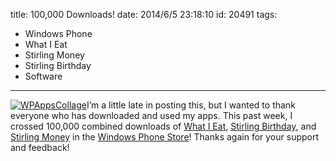 title: 100,000 Downloads!
date: 2014/6/5 23:18:10
id: 20491
tags:
- Windows Phone
- What I Eat
- Stirling Money
- Stirling Birthday
- Software
---
[![WPAppsCollage](http://www.s-church.net/journal_images/Windows-Live-Writer/100000-Downloads_89A1/WPAppsCollage_thumb.png "WPAppsCollage")](http://www.s-church.net/journal_images/Windows-Live-Writer/100000-Downloads_89A1/WPAppsCollage_2.png)I’m a little late in posting this, but I wanted to thank everyone who has downloaded and used my apps. This past week, I crossed 100,000 combined downloads of [What I Eat](http://www.s-church.net/WhatIEat/WindowsPhone), [Stirling Birthday](http://www.s-church.net/StirlingBirthday/WindowsPhone), and [Stirling Money](http://www.s-church.net/StirlingMoney/WindowsPhone) in the [Windows Phone Store](http://www.windowsphone.com/en-US/store/publishers?publisherId=Shane%2BChurch&appId=b3f595ea-10ba-4b1c-8833-3b299078010d)! Thanks again for your support and feedback!
